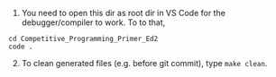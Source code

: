 
1. You need to open this dir as root dir in VS Code for the debugger/compiler
to work. To to that,

```
cd Competitive_Programming_Primer_Ed2
code .
```

2. To clean generated files (e.g. before git commit), type `make clean`. 
